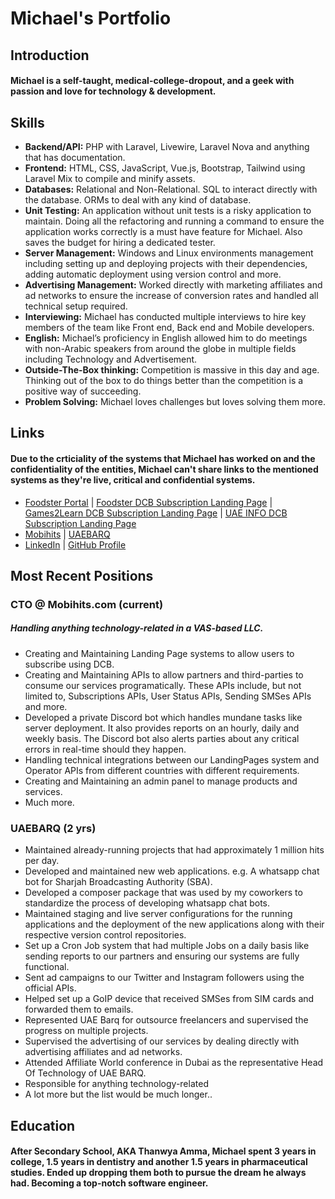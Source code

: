 # Michael's Portfolio

## Introduction

#### Michael is a self-taught, medical-college-dropout, and a geek with passion and love for technology & development.

## Skills

- **Backend/API:** PHP with Laravel, Livewire, Laravel Nova and anything that has documentation.
- **Frontend:** HTML, CSS, JavaScript, Vue.js, Bootstrap, Tailwind using Laravel Mix to compile and minify assets.
- **Databases:** Relational and Non-Relational. SQL to interact directly with the database. ORMs to deal with any kind of database.
- **Unit Testing:** An application without unit tests is a risky application to maintain. Doing all the refactoring and running a command to ensure the application works correctly is a must have feature for Michael. Also saves the budget for hiring a dedicated tester.
- **Server Management:** Windows and Linux environments management including setting up and deploying projects with their dependencies, adding automatic deployment using version control and more.
- **Advertising Management:** Worked directly with marketing affiliates and ad networks to ensure the increase of conversion rates and handled all technical setup required.
- **Interviewing:** Michael has conducted multiple interviews to hire key members of the team like Front end, Back end and Mobile developers.
- **English:** Michael’s proficiency in English allowed him to do meetings with non-Arabic speakers from around the globe in multiple fields including Technology and Advertisement.
- **Outside-The-Box thinking:** Competition is massive in this day and age. Thinking out of the box to do things better than the competition is a positive way of succeeding.
- **Problem Solving:** Michael loves challenges but loves solving them more.

## Links
#### Due to the crticiality of the systems that Michael has worked on and the confidentiality of the entities, Michael can't share links to the mentioned systems as they're live, critical and confidential systems.

- [Foodster Portal](https://portal.foodster.club) | [Foodster DCB Subscription Landing Page](https://mobihits.net/subscribe/foodster/ae?template=v2&ref=mghub) | [Games2Learn DCB Subscription Landing Page](https://dtoffers.co/subscribe/games2learn/ae?ref=mghub&template=v4) | [UAE INFO DCB Subscription Landing Page](https://yallaget.net/subscribe/info/ae?template=nv2)
- [Mobihits](https://mobihits.com) | [UAEBARQ](https://uaebarq.ae)
- [LinkedIn](https://www.linkedin.com/in/michael-yousrie-b035a7152/) | [GitHub Profile](https://github.com/michaelyousrie)


## Most Recent Positions

### CTO @ Mobihits.com (current)
##### Handling anything technology-related in a VAS-based LLC.
- Creating and Maintaining Landing Page systems to allow users to subscribe using DCB.
- Creating and Maintaining APIs to allow partners and third-parties to consume our services programatically. These APIs include, but not limited to, Subscriptions APIs, User Status APIs, Sending SMSes APIs and more.
- Developed a private Discord bot which handles mundane tasks like server deployment. It also provides reports on an hourly, daily and weekly basis. The Discord bot also alerts parties about any critical errors in real-time should they happen.
- Handling technical integrations between our LandingPages system and Operator APIs from different countries with different requirements.
- Creating and Maintaining an admin panel to manage products and services.
- Much more.

### UAEBARQ (2 yrs)

- Maintained  already-running projects that had approximately 1 million hits per day.
- Developed and maintained new web applications. e.g. A whatsapp chat bot for Sharjah Broadcasting Authority (SBA).
- Developed a composer package that was used by my coworkers to standardize the process of developing whatsapp chat bots.
- Maintained staging and live server configurations for the running applications and the deployment of the new applications along with their respective version control repositories.
- Set up a Cron Job system that had multiple Jobs on a daily basis like sending reports to our partners and ensuring our systems are fully functional.
- Sent ad campaigns to our Twitter and Instagram followers using the official APIs.
- Helped set up a GoIP device that received SMSes from SIM cards and forwarded them to emails.
- Represented UAE Barq for outsource freelancers and supervised the progress on multiple projects.
- Supervised the advertising of our services by dealing directly with advertising affiliates and ad networks.
- Attended Affiliate World conference in Dubai as the representative Head Of Technology of UAE BARQ.
- Responsible for anything technology-related
- A lot more but the list would be much longer..

## Education
#### After Secondary School, AKA Thanwya Amma, Michael spent 3 years in college, 1.5 years in dentistry and another 1.5 years in pharmaceutical studies. Ended up dropping them both to pursue the dream he always had. Becoming a top-notch software engineer.
